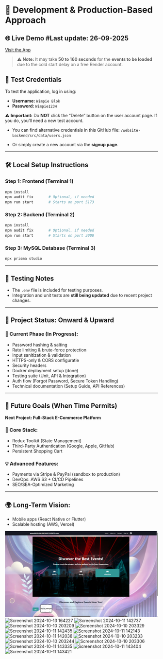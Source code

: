 # 🔧 Development & Production-Based Approach

## 🌐 Live Demo #Last update: 26-09-2025

[Visit the App](https://website-frontend-8wnm.onrender.com)

> ⚠️ **Note:** It may take **50 to 160 seconds** for the **events to be loaded** due to the cold start delay on a free Render account.

## 🔐 Test Credentials

To test the application, log in using:

- **Username:** `Wimpie Blok`
- **Password:** `Wimpie1234`

⚠️ **Important:** Do **NOT** click the “Delete” button on the user account page. If you do, you’ll need a new test account.

- You can find alternative credentials in this GitHub file:
  `/website-backend/src/data/users.json`

- Or simply create a new account via the **signup page**.

---

## 🛠️ Local Setup Instructions

### Step 1: Frontend (Terminal 1)

```bash
npm install
npm audit fix       # Optional, if needed
npm run start       # Starts on port 5173
```

### Step 2: Backend (Terminal 2)

```bash
npm install
npm audit fix       # Optional, if needed
npm run start       # Starts on port 3000
```

### Step 3: MySQL Database (Terminal 3)

```bash
npx prisma studio
```

---

## 🧪 Testing Notes

- The `.env` file is included for testing purposes.
- Integration and unit tests are **still being updated** due to recent project changes.

---

## 🚀 Project Status: Onward & Upward

### 🔧 Current Phase (In Progress):

- Password hashing & salting
- Rate limiting & brute-force protection
- Input sanitization & validation
- HTTPS-only & CORS configuratie
- Security headers
- Docker deployment setup (done)
- Testing suite (Unit, API & Integration)
- Auth flow (Forgot Password, Secure Token Handling)
- Technical documentation (Setup Guide, API References)

---

## 🎯 Future Goals (When Time Permits)

**Next Project: Full-Stack E-Commerce Platform**

### 🧰 Core Stack:

- Redux Toolkit (State Management)
- Third-Party Authentication (Google, Apple, GitHub)
- Persistent Shopping Cart

### 💡 Advanced Features:

- Payments via Stripe & PayPal (sandbox to production)
- DevOps: AWS S3 + CI/CD Pipelines
- SEO/SEA-Optimized Marketing

---

## 🌍 Long-Term Vision:

- Mobile apps (React Native or Flutter)
- Scalable hosting (AWS, Vercel)

![alt text](<Screenshot 2025-09-26 150937newstyle.png>)
![Screenshot 2024-10-13 164227](https://github.com/user-attachments/assets/794893f9-1fd0-4bec-b5b6-62a87bd96619)
![Screenshot 2024-10-11 142737](https://github.com/user-attachments/assets/92e87063-25ec-4a90-8eac-289aefc715af)
![Screenshot 2024-10-10 203209](https://github.com/user-attachments/assets/5d0d346a-8674-4cbe-8a52-1a2a17cfdbf7)
![Screenshot 2024-10-10 203329](https://github.com/user-attachments/assets/39f47830-ea77-4ced-ad81-dfe2d8b4158a)
![Screenshot 2024-10-11 142435](https://github.com/user-attachments/assets/e024e403-b32f-4fa2-90d8-4fd7ea7696cb)
![Screenshot 2024-10-11 142143](https://github.com/user-attachments/assets/ae3e63dd-7df3-4706-a2cd-8611deb42015)
![Screenshot 2024-10-11 142038](https://github.com/user-attachments/assets/2b65b00a-fd78-4953-a0a3-b155d4c359ea)
![Screenshot 2024-10-10 203233](https://github.com/user-attachments/assets/663e1e9d-b7c9-4f68-aaff-6d596a7c4f27)
![Screenshot 2024-10-10 203244](https://github.com/user-attachments/assets/aa76a163-7ef4-4f0b-9dcc-e2e19b793220)
![Screenshot 2024-10-10 203306](https://github.com/user-attachments/assets/019edd08-94b6-4a44-8e7f-4c513710a675)
![Screenshot 2024-10-11 143335](https://github.com/user-attachments/assets/15e07885-28bd-471f-bf4f-8ba3d4940b97)
![Screenshot 2024-10-11 143404](https://github.com/user-attachments/assets/002ac242-83cd-4163-b53e-1772c8a89639)
![Screenshot 2024-10-11 143421](https://github.com/user-attachments/assets/1af49b0c-3064-4791-a0d6-60c481022ae0)
